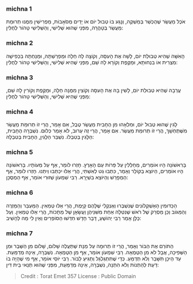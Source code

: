 
### michna 1
אֹכֶל מַעֲשֵׂר שֶׁהֻכְשַׁר בְּמַשְׁקֶה, וְנָגַע בּוֹ טְבוּל יוֹם אוֹ יָדַיִם מְסֹאָבוֹת, מַפְרִישִׁין מִמֶּנּוּ תְרוּמַת מַעֲשֵׂר בְּטָהֳרָה, מִפְּנֵי שֶׁהוּא שְׁלִישִׁי, וְהַשְּׁלִישִׁי טָהוֹר לְחֻלִּין: 

### michna 2
הָאִשָּׁה שֶׁהִיא טְבוּלַת יוֹם, לָשָׁה אֶת הָעִסָּה, וְקוֹצָה לָהּ חַלָּה וּמַפְרַשְׁתָּהּ, וּמַנַּחְתָּהּ בִּכְפִישָׁה מִצְרִית אוֹ בִנְחוּתָא, וּמַקֶּפֶת וְקוֹרָא לָהּ שֵׁם, מִפְּנֵי שֶׁהִיא שְׁלִישִׁי, וְהַשְּׁלִישִׁי טָהוֹר לְחֻלִּין: 

### michna 3
עֲרֵבָה שֶׁהִיא טְבוּלַת יוֹם, לָשִׁין בָּהּ אֶת הָעִסָּה וְקוֹצִין מִמֶּנָּה חַלָּה, וּמַקֶּפֶת וְקוֹרִין לָהּ שֵׁם, מִפְּנֵי שֶׁהִיא שְׁלִישִׁי, וְהַשְּׁלִישִׁי טָהוֹר לְחֻלִּין: 

### michna 4
לָגִין שֶׁהוּא טְבוּל יוֹם, וּמִלְאָהוּ מִן הֶחָבִית מַעֲשֵׂר טֶבֶל, אִם אָמַר, הֲרֵי זוֹ תְרוּמַת מַעֲשֵׂר מִשֶּׁתֶּחְשָׁךְ, הֲרֵי זוֹ תְּרוּמַת מַעֲשֵׂר. אִם אָמַר, הֲרֵי זֶה עֵרוּב, לֹא אָמַר כְּלוּם. נִשְׁבְּרָה הֶחָבִית, הַלָּגִין בְּטִבְלוֹ. נִשְׁבַּר הַלָּגִין, הֶחָבִית בְּטִבְלָהּ: 

### michna 5
בָּרִאשׁוֹנָה הָיוּ אוֹמְרִים, מְחַלְּלִין עַל פֵּרוֹת עַם הָאָרֶץ. חָזְרוּ לוֹמַר, אַף עַל מְעוֹתָיו. בָּרִאשׁוֹנָה הָיוּ אוֹמְרִים, הַיּוֹצֵא בַקּוֹלָר וְאָמַר, כִּתְבוּ גֵט לְאִשְׁתִּי, הֲרֵי אֵלּוּ יִכְתְּבוּ וְיִתְּנוּ. חָזְרוּ לוֹמַר, אַף הַמְפָרֵשׁ וְהַיּוֹצֵא בִשְׁיָרָא. רַבִּי שִׁמְעוֹן שְׁזוּרִי אוֹמֵר, אַף הַמְסֻכָּן: 

### michna 6
הַכַּדּוּמִין הָאַשְׁקְלוֹנִים שֶׁנִּשְׁבְּרוּ וְאֻנְקְלִי שֶׁלָּהֶם קַיֶּמֶת, הֲרֵי אֵלּוּ טְמֵאִין. הַמַּעְבֵּר וְהַמַּזְרֶה וְהַמַּגּוֹב וְכֵן מַסְרֵק שֶׁל רֹאשׁ שֶׁנִּטְּלָה אַחַת מִשִּׁנֵּיהֶן וַעֲשָׂאָן שֶׁל מַתָּכוֹת, הֲרֵי אֵלּוּ טְמֵאִין. וְעַל כֻּלָּן אָמַר רַבִּי יְהוֹשֻׁעַ, דָּבָר חָדָשׁ חִדְּשׁוּ הַסּוֹפְרִים וְאֵין לִי מַה לְּהָשִׁיב: 

### michna 7
הַתּוֹרֵם אֶת הַבּוֹר וְאָמַר, הֲרֵי זוֹ תְרוּמָה עַל מְנָת שֶׁתַּעֲלֶה שָׁלוֹם, שָׁלוֹם מִן הַשֶּׁבֶר וּמִן הַשְּׁפִיכָה, אֲבָל לֹא מִן הַטֻּמְאָה. רַבִּי שִׁמְעוֹן אוֹמֵר, אַף מִן הַטֻּמְאָה. נִשְׁבְּרָה, אֵינָהּ מְדַמַּעַת. עַד הֵיכָן תִּשָּׁבֵר וְלֹא תְדַמֵּעַ. כְּדֵי שֶׁתִּתְגַּלְגֵּל וְתַגִּיעַ לַבּוֹר. רַבִּי יוֹסֵי אוֹמֵר, אַף מִי שֶׁהָיָה בוֹ דַעַת לְהַתְנוֹת וְלֹא הִתְנָה, נִשְׁבְּרָה, אֵינָהּ מְדַמַּעַת, מִפְּנֵי שֶׁהוּא תְנַאי בֵּית דִּין: 

>Credit : Torat Emet 357
>License : Public Domain 